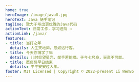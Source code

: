 ```yaml
---
home: true
heroImage: /image/java8.jpg
heroText: Java 随手笔记
tagline: 致力于写出更优雅的Java代码
actionText: 日常工作，学习进阶 →
actionLink: /java/
features:
- title: 当打之年
  details: 人生天地间，忽如远行客。
- title: 今天你博学了嘛
  details: 儿时仰望星光，举手若能摘。于今七尺身，天高不可即。
- title: 愿疫情早日结束
  details: 平平安安过大年。
footer: MIT Licensed | Copyright © 2022-present Li WenBo
---
```

